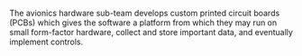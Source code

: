 The avionics hardware sub-team develops custom printed circuit boards (PCBs) which gives the software a platform from which they may run on small form-factor hardware, collect and store important data, and eventually implement controls.
